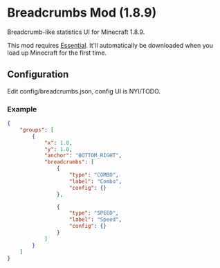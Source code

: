 # Breadcrumbs Mod (1.8.9)

Breadcrumb-like statistics UI for Minecraft 1.8.9.

This mod requires [Essential](essential.gg). It'll automatically be downloaded when you load up Minecraft for the first time.

## Configuration

Edit config/breadcrumbs.json, config UI is NYI/TODO.

### Example

```json
{
	"groups": [
		{
			"x": 1.0,
			"y": 1.0,
			"anchor": "BOTTOM_RIGHT",
			"breadcrumbs": [
				{
					"type": "COMBO",
					"label": "Combo",
					"config": {}
				},

				{
					"type": "SPEED",
					"label": "Speed",
					"config": {}
				}
			]
		}
	]
}
```